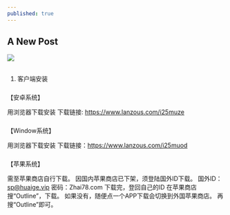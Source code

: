 ```yaml
---
published: true
---
```

## A New Post
![]({{site.baseurl}}/https://imgchr.com/i/i5HtSI)

##
1. 客户端安装

###

【安卓系统】

用浏览器下载安装
下载链接: https://www.lanzous.com/i25muze

###
【Window系统】

用浏览器下载安装
下载链接：https://www.lanzous.com/i25muod

###
【苹果系统】

需至苹果商店自行下载。
因国内苹果商店已下架，须登陆国外ID下载。
国外ID：sp@huaige.vip 密码：Zhai78.com
下载完，登回自己的ID
在苹果商店搜“Outline”，下载。
如果没有，随便点一个APP下载会切换到外国苹果商店。
再搜“Outline”即可。
